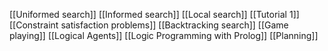 [[Uniformed search]]
[[Informed search]]
[[Local search]]
[[Tutorial 1]]
[[Constraint satisfaction problems]]
[[Backtracking search]]
[[Game playing]]
[[Logical Agents]]
[[Logic Programming with Prolog]]
[[Planning]]
